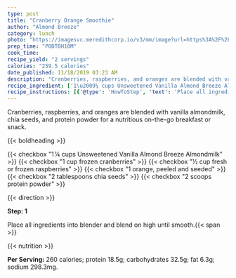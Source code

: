 ```yaml
---
type: post
title: "Cranberry Orange Smoothie"
author: "Almond Breeze"
category: lunch
photo: "https://imagesvc.meredithcorp.io/v3/mm/image?url=https%3A%2F%2Fimages.media-allrecipes.com%2Fuserphotos%2F4061115.jpg"
prep_time: "P0DT0H10M"
cook_time: 
recipe_yield: "2 servings"
calories: "259.5 calories"
date_published: 11/18/2019 03:23 AM
description: "Cranberries, raspberries, and oranges are blended with vanilla almondmilk, chia seeds, and protein powder for a nutritious on-the-go breakfast or snack."
recipe_ingredient: ['1\u2009¼ cups Unsweetened Vanilla Almond Breeze Almondmilk', '1 cup frozen cranberries', '½ cup fresh or frozen raspberries', '1 orange, peeled and seeded', '2 tablespoons chia seeds', '2 scoops protein powder']
recipe_instructions: [{'@type': 'HowToStep', 'text': 'Place all ingredients into blender and blend on high until smooth.\n'}]
---
```


Cranberries, raspberries, and oranges are blended with vanilla almondmilk, chia seeds, and protein powder for a nutritious on-the-go breakfast or snack. 

{{< boldheading >}}

{{< checkbox "1 ¼ cups Unsweetened Vanilla Almond Breeze Almondmilk" >}}
{{< checkbox "1 cup frozen cranberries" >}}
{{< checkbox "½ cup fresh or frozen raspberries" >}}
{{< checkbox "1  orange, peeled and seeded" >}}
{{< checkbox "2 tablespoons chia seeds" >}}
{{< checkbox "2 scoops protein powder" >}}


{{< direction >}}

**Step: 1**

Place all ingredients into blender and blend on high until smooth.{{< span >}}

{{< nutrition >}}

**Per Serving:** 260 calories; protein 18.5g; carbohydrates 32.5g; fat 6.3g; sodium 298.3mg.